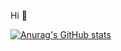 Hi 👋 

[![Anurag's GitHub stats](https://github-readme-stats.vercel.app/api?username=youngsjungg&theme=great-gatsby&show_icons=true)](https://github.com/anuraghazra/github-readme-stats)
